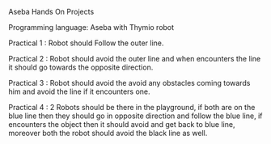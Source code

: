 Aseba Hands On Projects 

Programming language: Aseba with Thymio  robot 

Practical 1 : Robot should Follow the outer line.

Practical 2 : Robot should avoid the outer line and when encounters the line it should go towards the opposite direction.

Practical 3 : Robot should avoid the avoid any obstacles coming towards him and avoid the line if it encounters one.

Practical 4 : 2 Robots should be there in the playground, if both are on the blue line then they should go in opposite direction and follow the blue line, if encounters the object then it should avoid and get back to blue line, moreover both the robot should avoid the black line as well.
